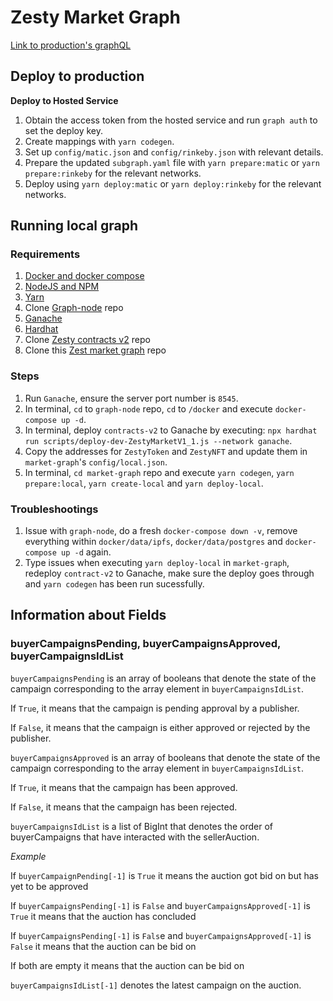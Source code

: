 # Zesty Market Graph

[Link to production's graphQL](https://thegraph.com/hosted-service/subgraph/zestymarket/zesty-market-graph-matic)

## Deploy to production
**Deploy to Hosted Service**
1. Obtain the access token from the hosted service and run `graph auth` to set the deploy key.
2. Create mappings with `yarn codegen`.
3. Set up `config/matic.json` and `config/rinkeby.json` with relevant details.
4. Prepare the updated `subgraph.yaml` file with `yarn prepare:matic` or `yarn prepare:rinkeby` for the relevant networks.
5. Deploy using `yarn deploy:matic` or `yarn deploy:rinkeby` for the relevant networks. 

## Running local graph

### Requirements
1. [Docker and docker compose](https://docs.docker.com/get-docker/)
2. [NodeJS and NPM](https://nodejs.org/en/download/)
3. [Yarn](https://classic.yarnpkg.com/lang/en/docs/install/#mac-stable)
4. Clone [Graph-node](https://github.com/graphprotocol/graph-node) repo
5. [Ganache](https://github.com/trufflesuite/ganache/releases)
6. [Hardhat](https://hardhat.org/getting-started/)
7. Clone [Zesty contracts v2](https://github.com/zestymarket/contracts-v2) repo
8. Clone this [Zest market graph](https://github.com/zestymarket/market-graph) repo

### Steps
1. Run `Ganache`, ensure the server port number is `8545`.
2. In terminal, `cd` to `graph-node` repo, `cd` to `/docker` and execute `docker-compose up -d`.
3. In terminal, deploy `contracts-v2` to Ganache by executing: `npx hardhat run scripts/deploy-dev-ZestyMarketV1_1.js --network ganache`.
4. Copy the addresses for `ZestyToken` and `ZestyNFT` and update them in `market-graph`'s `config/local.json`.
5. In terminal, `cd market-graph` repo and execute `yarn codegen`, `yarn prepare:local`, `yarn create-local` and `yarn deploy-local`.

### Troubleshootings
1. Issue with `graph-node`, do a fresh `docker-compose down -v`, remove everything within `docker/data/ipfs`, `docker/data/postgres` and `docker-compose up -d` again.
2. Type issues when executing `yarn deploy-local` in `market-graph`, redeploy `contract-v2` to Ganache, make sure the deploy goes through and `yarn codegen` has been run sucessfully.

## Information about Fields
### buyerCampaignsPending, buyerCampaignsApproved, buyerCampaignsIdList
`buyerCampaignsPending` is an array of booleans that denote the state of the campaign corresponding to the array element in `buyerCampaignsIdList`. 

If `True`, it means that the campaign is pending approval by a publisher. 

If `False`, it means that the campaign is either approved or rejected by the publisher.




`buyerCampaignsApproved` is an array of booleans that denote the state of the campaign corresponding to the array element in `buyerCampaignsIdList`. 

If `True`, it means that the campaign has been approved. 

If `False`, it means that the campaign has been rejected.

`buyerCampaignsIdList` is a list of BigInt that denotes the order of buyerCampaigns that have interacted with the sellerAuction. 




*Example*

If `buyerCampaignPending[-1]` is `True` it means the auction got bid on but has yet to be approved

If `buyerCampaignsPending[-1]` is `False` and `buyerCampaignsApproved[-1]` is `True` it means that the auction has concluded

If `buyerCampaignsPending[-1]` is `Fals`e and `buyerCampaignsApproved[-1]` is `False` it means that the auction can be bid on

If both are empty it means that the auction can be bid on

`buyerCampaignsIdList[-1]` denotes the latest campaign on the auction.
